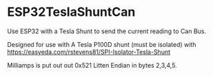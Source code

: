 # ESP32TeslaShuntCan
Use ESP32 with a Tesla Shunt to send the current reading to Can Bus.

Designed for use with A Tesla P100D shunt (must be isolated) with https://easyeda.com/rstevens81/SPI-Isolator-Tesla-Shunt 

Milliamps is put out out 0x521 Litten Endian in bytes 2,3,4,5.
